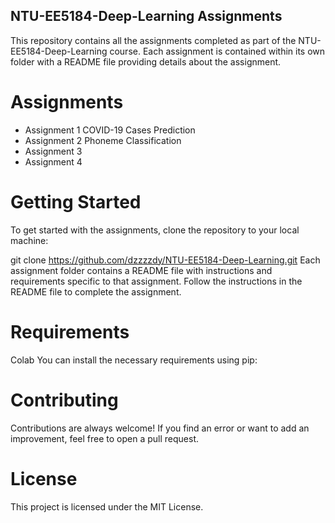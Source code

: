 ## NTU-EE5184-Deep-Learning Assignments
This repository contains all the assignments completed as part of the NTU-EE5184-Deep-Learning course. Each assignment is contained within its own folder with a README file providing details about the assignment.

# Assignments
* Assignment 1 COVID-19 Cases Prediction
* Assignment 2 Phoneme Classification
* Assignment 3
* Assignment 4

# Getting Started
To get started with the assignments, clone the repository to your local machine:

git clone https://github.com/dzzzzdy/NTU-EE5184-Deep-Learning.git
Each assignment folder contains a README file with instructions and requirements specific to that assignment. Follow the instructions in the README file to complete the assignment.

# Requirements
Colab
You can install the necessary requirements using pip:

# Contributing
Contributions are always welcome! If you find an error or want to add an improvement, feel free to open a pull request.

# License
This project is licensed under the MIT License.
